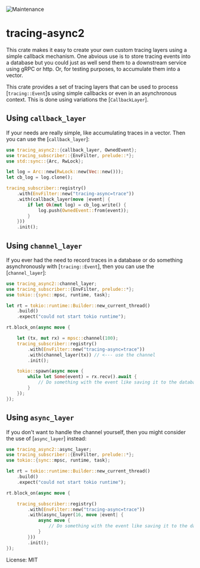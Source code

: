 ![Maintenance](https://img.shields.io/badge/maintenance-activly--developed-brightgreen.svg)

# tracing-async2


This crate makes it easy to create your own custom tracing layers using a
simple callback mechanism. One abvious use is to store tracing events into
a database but you could just as well send them to a downstream service
using gRPC or http. Or, for testing purposes, to accumulate them into a
vector.

This crate provides a set of tracing layers that can be used to process
[`tracing::Event`]s using simple callbacks or even in an asynchronous
context. This is done using variations the [`CallbackLayer`].

## Using `callback_layer`

If your needs are really simple, like accumulating traces in a vector.
Then you can use the [`callback_layer`]:

```rust
use tracing_async2::{callback_layer, OwnedEvent};
use tracing_subscriber::{EnvFilter, prelude::*};
use std::sync::{Arc, RwLock};

let log = Arc::new(RwLock::new(Vec::new()));
let cb_log = log.clone();

tracing_subscriber::registry()
    .with(EnvFilter::new("tracing-async=trace"))
    .with(callback_layer(move |event| {
        if let Ok(mut log) = cb_log.write() {
            log.push(OwnedEvent::from(event));
        }
    }))
    .init();
```


## Using `channel_layer`

If you ever had the need to record traces in a database or do something
asynchronously with [`tracing::Event`], then you can use the
[`channel_layer`]:

```rust
use tracing_async2::channel_layer;
use tracing_subscriber::{EnvFilter, prelude::*};
use tokio::{sync::mpsc, runtime, task};

let rt = tokio::runtime::Builder::new_current_thread()
    .build()
    .expect("could not start tokio runtime");

rt.block_on(async move {

    let (tx, mut rx) = mpsc::channel(100);
    tracing_subscriber::registry()
        .with(EnvFilter::new("tracing-async=trace"))
        .with(channel_layer(tx)) // <--- use the channel
        .init();

    tokio::spawn(async move {
        while let Some(event) = rx.recv().await {
            // Do something with the event like saving it to the database.
        }
    });
});
```

## Using `async_layer`

If you don't want to handle the channel yourself, then you might consider
the use of [`async_layer`] instead:

```rust
use tracing_async2::async_layer;
use tracing_subscriber::{EnvFilter, prelude::*};
use tokio::{sync::mpsc, runtime, task};

let rt = tokio::runtime::Builder::new_current_thread()
    .build()
    .expect("could not start tokio runtime");

rt.block_on(async move {

    tracing_subscriber::registry()
        .with(EnvFilter::new("tracing-async=trace"))
        .with(async_layer(16, move |event| {
            async move {
                // Do something with the event like saving it to the database.
            }
        }))
        .init();
});
```


License: MIT
